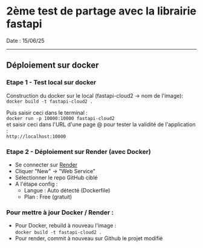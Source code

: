 # 2ème test de partage avec la librairie fastapi

Date : 15/06/25

---

## Déploiement sur docker

### Etape 1 - Test local sur docker

Construction du docker sur le local (fastapi-cloud2 -> nom de l'image): <br>
`docker build -t fastapi-cloud2 .`

Puis saisir ceci dans le terminal : <br>
`docker run -p 10000:10000 fastapi-cloud2` <br>
et saisir ceci dans l'URL d'une page @ pour tester la validité de l'application : <br>
`http://localhost:10000`

### Etape 2 - Déploiement sur Render (avec Docker)

- Se connecter sur [Render](https://render.com/)
- Cliquer "New" → "Web Service"
- Sélectionner le repo GitHub ciblé
- A l'étape config :
  - Langue : Auto détecté (Dockerfile)
  - Plan : Free (gratuit)

### Pour mettre à jour Docker / Render :

- Pour Docker, rebuild à nouveau l'image : <br>
  `docker build -t fastapi-cloud2 .`
- Pour render, commit à nouveau sur Github le projet modifié
